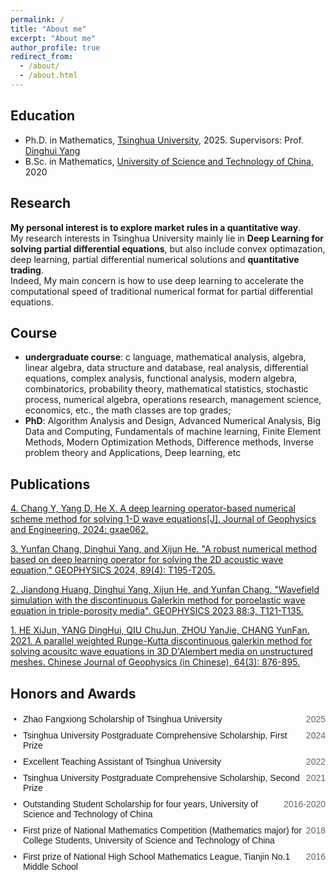 ```yaml
---
permalink: /
title: "About me"
excerpt: "About me"
author_profile: true
redirect_from: 
  - /about/
  - /about.html
---
```

## Education
* Ph.D. in Mathematics, [Tsinghua University](https://www.tsinghua.edu.cn/), 2025. Supervisors: Prof. [Dinghui Yang](https://baike.baidu.com/item/%E6%9D%A8%E9%A1%B6%E8%BE%89/5347265)<br>
* B.Sc. in Mathematics, [University of Science and Technology of China](http://www.ustc.edu.cn/
), 2020

## Research
**My personal interest is to explore market rules in a quantitative way**.<br>
My research interests in Tsinghua University mainly lie in **Deep Learning for solving partial differential equations**, but also include convex optimazation, deep learning, partial differential numerical solutions and **quantitative trading**. <br>
Indeed, My main concern is how to use deep learning to accelerate the computational speed of traditional numerical format for partial differential equations. 

## Course
* **undergraduate course**: c language, mathematical analysis, algebra, linear algebra, data structure and database, real analysis, differential equations, complex analysis, functional analysis, modern algebra, combinatorics, probability theory, mathematical statistics, stochastic process, numerical algebra, operations research, management science, economics, etc., the math classes are top grades;
* **PhD**: Algorithm Analysis and Design, Advanced Numerical Analysis, Big Data and Computing, Fundamentals of machine learning, Finite Element Methods, Modern Optimization Methods, Difference methods, Inverse problem theory and Applications, Deep learning, etc

## Publications
[4. Chang Y, Yang D, He X. A deep learning operator-based numerical scheme method for solving 1-D wave equations[J]. Journal of Geophysics and Engineering, 2024: gxae062.](https://doi.org/10.1093/jge/gxae062)

[3. Yunfan Chang, Dinghui Yang, and Xijun He. "A robust numerical method based on deep learning operator for solving the 2D acoustic wave equation," GEOPHYSICS 2024, 89(4): T195-T205.](https://library.seg.org/doi/abs/10.1190/geo2023-0622.1)

[2. Jiandong Huang, Dinghui Yang, Xijun He, and Yunfan Chang. "Wavefield simulation with the discontinuous Galerkin method for poroelastic wave equation in triple-porosity media". GEOPHYSICS 2023 88:3, T121-T135.](https://library.seg.org/doi/10.1190/geo2022-0497.1)

[1. HE XiJun, YANG DingHui, QIU ChuJun, ZHOU YanJie, CHANG YunFan. 2021. A parallel weighted Runge-Kutta discontinuous galerkin method for solving acousitc wave equations in 3D D'Alembert media on unstructured meshes. Chinese Journal of Geophysics (in Chinese), 64(3): 876-895.](http://en.dzkx.org/article/doi/10.6038/cjg2021O0226)

## Honors and Awards
<div class="awards-container">
  <div class="award-item">
    <span class="award-name">Zhao Fangxiong Scholarship of Tsinghua University</span>
    <span class="award-year">2025</span>
  </div>
  <div class="award-item">
    <span class="award-name">Tsinghua University Postgraduate Comprehensive Scholarship, First Prize</span>
    <span class="award-year">2024</span>
  </div>
  <div class="award-item">
    <span class="award-name">Excellent Teaching Assistant of Tsinghua University</span>
    <span class="award-year">2022</span>
  </div>
  <div class="award-item">
    <span class="award-name">Tsinghua University Postgraduate Comprehensive Scholarship, Second Prize</span>
    <span class="award-year">2021</span>
  </div>
  <div class="award-item">
    <span class="award-name">Outstanding Student Scholarship for four years, University of Science and Technology of China</span>
    <span class="award-year">2016-2020</span>
  </div>
  <div class="award-item">
    <span class="award-name">First prize of National Mathematics Competition (Mathematics major) for College Students, University of Science and Technology of China</span>
    <span class="award-year">2018</span>
  </div>
  <div class="award-item">
    <span class="award-name">First prize of National High School Mathematics League, Tianjin No.1 Middle School</span>
    <span class="award-year">2016</span>
  </div>
  <!-- 其他奖项 -->
</div>
  <style>
    .awards-container {
      font-family: Arial, sans-serif;
      max-width: 800px;
      margin: 20px auto;
      padding-left: 20px;
    }
    .award-item {
      display: flex;
      justify-content: space-between;
      margin-bottom: 10px;
      position: relative;
      list-style-type: none;
    }
    .award-item::before {
      content: "•";
      position: absolute;
      left: -15px;
      color: #333;
    }
    .award-name {
      flex: 1;
    }
    .award-year {
      color: #666;
    }
  </style>
